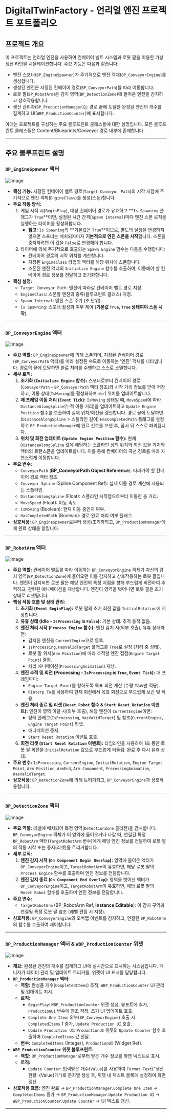 # DigitalTwinFactory - 언리얼 엔진 프로젝트 포트폴리오

## 프로젝트 개요

이 프로젝트는 언리얼 엔진을 사용하여 컨베이어 벨트 시스템과 로봇 팔을 이용한 가상 생산 라인을 시뮬레이션합니다. 주요 기능은 다음과 같습니다:

*   엔진 스포너(`BP_EngineSpawner`)가 주기적으로 엔진 객체(`BP_ConveyorEngine`)를 생성합니다.
*   생성된 엔진은 지정된 컨베이어 경로(`BP_ConveyorPath`)를 따라 이동합니다.
*   로봇 팔(`BP_RobotArm`)은 감지 영역(`BP_DetectionZone`)에 들어온 엔진을 감지하고 상호작용합니다.
*   생산 관리자(`BP_ProductionManager`)는 경로 끝에 도달한 완성된 엔진의 개수를 집계하고 UI(`WBP_ProductionCounter`)에 표시합니다.

아래는 프로젝트를 구성하는 주요 블루프린트 클래스들에 대한 설명입니다.
모든 블루프린트 클래스들은 Content/Blueprints/Conveyor 경로 내부에 존재합니다. 

---

## 주요 블루프린트 설명

### `BP_EngineSpawner` 액터
![Image](https://github.com/user-attachments/assets/700e38a2-475f-430e-b711-18e77d0d6581)
*   **핵심 기능:** 지정된 컨베이어 벨트 경로(`Target Conveyor Path`)의 시작 지점에 주기적으로 엔진 객체(`EngineClass`)를 생성(스폰)합니다.
*   **주요 작동 방식:**
    1.  게임 시작 시(`BeginPlay`), 대상 컨베이어 경로가 유효하고 **`Is Spawning` 플래그가 `True`**이면, 설정된 시간 간격(`Spawn Interval`)마다 엔진 스폰 로직을 실행하는 타이머를 활성화합니다.
        *   **참고:** `Is Spawning`의 **기본값은 `True`**이므로, 별도의 설정을 변경하지 않으면 스포너는 배치되자마자 **기본적으로 엔진 스폰을 시작**합니다. 스폰을 중지하려면 이 값을 `False`로 변경해야 합니다.
    2.  타이머에 의해 주기적으로 호출되는 `Spawn Engine` 함수는 다음을 수행합니다:
        *   컨베이어 경로의 시작 위치를 계산합니다.
        *   지정된 `EngineClass` 타입의 액터를 해당 위치에 스폰합니다.
        *   스폰된 엔진 액터의 `Initialize Engine` 함수를 호출하여, 이동해야 할 컨베이어 경로 정보를 전달하고 초기화합니다.
*   **핵심 설정:**
    *   `Target Conveyor Path`: 엔진이 따라갈 컨베이어 벨트 경로 지정.
    *   `EngineClass`: 스폰할 엔진의 종류(블루프린트 클래스) 지정.
    *   `Spawn Interval`: 엔진 스폰 주기 (초 단위).
    *   `Is Spawning`: 스포너 활성화 여부 제어 (**기본값 `True`, `True` 상태여야 스폰 시작**).

---

### `BP_ConveyorEngine` 액터
![Image](https://github.com/user-attachments/assets/940b8a92-be44-4071-99fb-1a284c301a61)
*   **주요 역할:** `BP_EngineSpawner`에 의해 스폰되어, 지정된 컨베이어 경로(`BP_ConveyorPath` 액터)를 따라 설정된 속도로 이동하는 '엔진' 객체를 나타냅니다. 경로의 끝에 도달하면 완료 처리를 수행하고 스스로 소멸합니다.
*   **세부 로직:**
    1.  **초기화 (`Initialize Engine` 함수):** 스포너로부터 컨베이어 경로(`ConveyorPath` - `BP_ConveyorPath` 액터 참조)와 시작 거리 정보를 받아 저장하고, 이동 상태(`IsMoving`)를 활성화하며 초기 위치를 업데이트합니다.
    2.  **매 프레임 이동 처리 (`Event Tick`):** `IsMoving` 상태일 때, `MoveSpeed`에 따라 `DistanceAlongSpline`(누적 이동 거리)을 업데이트하고 `Update Engine Position` 함수를 호출하여 실제 위치/회전을 갱신합니다. 경로 끝에 도달하면(`DistanceAlongSpline` > 스플라인 길이) `HasCompletedPath` 플래그를 설정하고 `BP_ProductionManager`에 완료 신호를 보낸 후, 잠시 뒤 스스로 파괴됩니다.
    3.  **위치 및 회전 업데이트 (`Update Engine Position` 함수):** 현재 `DistanceAlongSpline` 값에 해당하는 스플라인 상의 위치와 회전 값을 가져와 액터의 트랜스폼을 업데이트합니다. 이를 통해 컨베이어의 곡선 경로를 따라 자연스럽게 이동합니다.
*   **주요 변수:**
    *   `ConveyorPath` (**BP_ConveyorPath Object Reference**): 따라가야 할 컨베이어 경로 액터 참조.
    *   `Conveyor Spline` (Spline Component Ref): 실제 이동 경로 계산에 사용되는 스플라인.
    *   `DistanceAlongSpline` (Float): 스플라인 시작점으로부터 이동한 총 거리.
    *   `MoveSpeed` (Float): 이동 속도.
    *   `IsMoving` (Boolean): 현재 이동 중인지 여부.
    *   `HasCompletedPath` (Boolean): 경로 완료 처리 여부 플래그.
*   **상호작용:** `BP_EngineSpawner`로부터 생성/초기화되고, `BP_ProductionManager`에게 완료 상태를 알립니다.

---

### `BP_RobotArm` 액터
![Image](https://github.com/user-attachments/assets/c980fd03-01d2-43a2-a4ac-4f802e9b9619)
*   **주요 역할:** 컨베이어 벨트를 따라 이동하는 `BP_ConveyorEngine` 객체가 자신의 감지 영역(`BP_DetectionZone`)에 들어오면 이를 감지하고 상호작용하는 로봇 팔입니다. 엔진이 감지되면 로봇 팔은 해당 엔진의 특정 지점을 향해 부드럽게 회전하여 추적하고, 관련된 애니메이션을 재생합니다. 엔진이 영역을 벗어나면 로봇 팔은 초기 상태로 리셋됩니다.
*   **핵심 작동 흐름 및 상태 관리:**
    1.  **초기화 (`Event BeginPlay`):** 로봇 팔의 초기 회전 값을 `InitialRotation`에 저장합니다.
    2.  **유휴 상태 (Idle - `IsProcessing` is `False`):** 기본 상태. 추적 동작 없음.
    3.  **엔진 처리 시작 (`Process Engine` 함수):** 엔진 감지 시(외부 호출), 유휴 상태라면:
        *   감지된 엔진을 `CurrentEngine`으로 등록.
        *   `IsProcessing`, `HasValidTarget` 플래그를 `True`로 설정 (처리 중 상태).
        *   로봇 팔 위치(`Arm Position`)에 따라 추적할 엔진 접점(`Engine Target Point`) 결정.
        *   처리 애니메이션(`ProcessingAnimation`) 재생.
    4.  **엔진 추적 및 회전 (Processing - `IsProcessing` is `True`, `Event Tick`):** 매 프레임마다:
        *   `Engine Target Point`를 향하도록 목표 회전 계산 (수평 Yaw만 적용).
        *   `RInterp To`를 사용하여 현재 회전에서 목표 회전으로 부드럽게 보간 및 적용.
    5.  **엔진 처리 종료 및 리셋 (`Reset Robot` 함수 & `Start Reset Rotation` 이벤트):** 엔진이 영역 이탈 시(외부 호출), 해당 엔진이 `CurrentEngine`이면:
        *   상태 플래그(`IsProcessing`, `HasValidTarget`) 및 참조(`CurrentEngine`, `Engine Target Point`) 리셋.
        *   애니메이션 중지.
        *   `Start Reset Rotation` 이벤트 호출.
    6.  **회전 리셋 (`Start Reset Rotation` 이벤트):** 타임라인을 사용하여 1초 동안 로봇 팔 회전을 `InitialRotation` 값으로 부드럽게 되돌림. 완료 후 다시 유휴 상태.
*   **주요 변수:** `IsProcessing`, `CurrentEngine`, `InitialRotation`, `Engine Target Point`, `Arm Position`, `ArmEnd`, `Arm Component`, `ProcessingAnimation`, `HasValidTarget`.
*   **상호작용:** `BP_DetectionZone`에 의해 트리거되고, `BP_ConveyorEngine`과 상호작용합니다.

---

### `BP_DetectionZone` 액터
![Image](https://github.com/user-attachments/assets/42c103ba-64e8-417c-a2a0-cedbc96d6bae)
*   **주요 역할:** 레벨에 배치되어 특정 영역(`DetectionZone` 콜리전)을 감시합니다. `BP_ConveyorEngine` 객체가 이 영역에 들어오거나 나갈 때, 연결된 특정 `BP_RobotArm` 액터(`TargetRobotArm` 변수)에게 해당 엔진 정보를 전달하여 로봇 팔의 작동 시작 또는 중지(리셋)를 트리거합니다.
*   **세부 로직:**
    1.  **엔진 감지 시작 (`On Component Begin Overlap`):** 영역에 들어온 액터가 `BP_ConveyorEngine`이고, `TargetRobotArm`이 유효하면, 해당 로봇 팔의 `Process Engine` 함수를 호출하며 엔진 정보를 전달합니다.
    2.  **엔진 감지 종료 (`On Component End Overlap`):** 영역을 벗어난 액터가 `BP_ConveyorEngine`이고, `TargetRobotArm`이 유효하면, 해당 로봇 팔의 `Reset Robot` 함수를 호출하며 엔진 정보를 전달합니다.
*   **주요 변수:**
    *   `TargetRobotArm` (BP_RobotArm Ref, **Instance Editable**): 이 감지 구역과 연결될 특정 로봇 팔 참조 (레벨 편집 시 지정).
*   **상호작용:** `BP_ConveyorEngine`의 오버랩 이벤트를 감지하고, 연결된 `BP_RobotArm`의 함수를 호출하여 제어합니다.

---

### `BP_ProductionManager` 액터 & `WBP_ProductionCounter` 위젯
![Image](https://github.com/user-attachments/assets/5fc6d07c-fef0-48ea-b9c7-fdb9d2e68ab3)
*   **개요:** 완성된 엔진의 개수를 집계하고 UI에 실시간으로 표시하는 시스템입니다. 매니저가 데이터 관리 및 업데이트 트리거를, 위젯이 UI 표시를 담당합니다.
*   **`BP_ProductionManager` 액터:**
    *   **역할:** 완성품 개수(`CompletedItems`) 추적, `WBP_ProductionCounter` UI 관리 및 업데이트 지시.
    *   **로직:**
        *   `BeginPlay`: `WBP_ProductionCounter` 위젯 생성, 뷰포트에 추가, `ProductionUI` 변수에 참조 저장, 초기 UI 업데이트 호출.
        *   `Complete One Item`: 외부(`BP_ConveyorEngine`) 호출 시 `CompletedItems` 1 증가, `Update Production UI` 호출.
        *   `Update Production UI`: `ProductionUI` 위젯의 `Update Counter` 함수 호출하며 `CompletedItems` 값 전달.
    *   **변수:** `CompletedItems` (Integer), `ProductionUI` (Widget Ref).
*   **`WBP_ProductionCounter` 위젯 블루프린트:**
    *   **역할:** `BP_ProductionManager`로부터 받은 개수 정보를 화면 텍스트로 표시.
    *   **로직:**
        *   `Update Counter`: 입력받은 개수(`Value`)를 사용하여 `Format Text`("생산 현황: {Value}개")로 문자열 생성 후, 위젯 내 텍스트 블록에 설정하여 화면 갱신.
*   **상호작용 흐름:** 엔진 완료 → `BP_ProductionManager`.`Complete One Item` → `CompletedItems` 증가 → `BP_ProductionManager`.`Update Production UI` → `WBP_ProductionCounter`.`Update Counter` → UI 텍스트 갱신.

---

